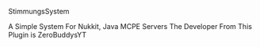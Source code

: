 StimmungsSystem

A Simple System For Nukkit, Java MCPE Servers
The Developer From This Plugin is ZeroBuddysYT
